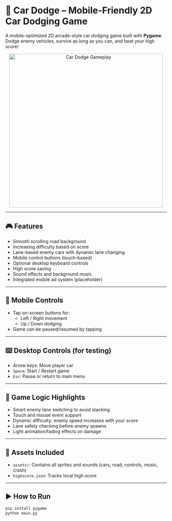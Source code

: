 # 🚗 Car Dodge – Mobile-Friendly 2D Car Dodging Game

A mobile-optimized 2D arcade-style car dodging game built with **Pygame**. Dodge enemy vehicles, survive as long as you can, and beat your high score!

<p align="center">
  <img src="gameplay.mp4" alt="Car Dodge Gameplay" width="480" />
</p>

---

## 🎮 Features

- Smooth scrolling road background
- Increasing difficulty based on score
- Lane-based enemy cars with dynamic lane changing
- Mobile control buttons (touch-based)
- Optional desktop keyboard controls
- High score saving
- Sound effects and background music
- Integrated mobile ad system (placeholder)

---

## 📱 Mobile Controls

- Tap on-screen buttons for:
  - Left / Right movement
  - Up / Down dodging
- Game can be paused/resumed by tapping

---

## ⌨️ Desktop Controls (for testing)

- Arrow keys: Move player car
- `Space`: Start / Restart game
- `Esc`: Pause or return to main menu

---

## 🧠 Game Logic Highlights

- Smart enemy lane switching to avoid stacking
- Touch and mouse event support
- Dynamic difficulty: enemy speed increases with your score
- Lane safety checking before enemy spawns
- Light animation/fading effects on damage

---

## 📂 Assets Included

- `assets/`: Contains all sprites and sounds (cars, road, controls, music, crash)
- `highscore.json`: Tracks local high score

---

## ▶️ How to Run

```bash
pip install pygame
python main.py
